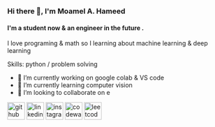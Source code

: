 ### Hi there 👋, I'm Moamel A. Hameed
#### I'm a student now & an engineer in the future . 
I love programing & math so I learning about machine learning & deep learning

Skills: python / problem solving 

- 🔭 I’m currently working on google colab & VS code 
- 🌱 I’m currently learning computer vision 
- 👯 I’m looking to collaborate on e 


[<img src='https://cdn.jsdelivr.net/npm/simple-icons@3.0.1/icons/github.svg' alt='github' height='40'>](https://github.com/https://github.com/moaml1999)  [<img src='https://cdn.jsdelivr.net/npm/simple-icons@3.0.1/icons/linkedin.svg' alt='linkedin' height='40'>](https://www.linkedin.com/in/https://www.linkedin.com/in/moamel-abdullah//)  [<img src='https://cdn.jsdelivr.net/npm/simple-icons@3.0.1/icons/instagram.svg' alt='instagram' height='40'>](https://www.instagram.com/https://www.instagram.com/_mah99_//)  [<img src='https://cdn.jsdelivr.net/npm/simple-icons@3.0.1/icons/codewars.svg' alt='codewars' height='40'>](https://www.codewars.com/users/moamel%20abdullah)  [<img src='https://cdn.jsdelivr.net/npm/simple-icons@3.0.1/icons/leetcode.svg' alt='leetcode' height='40'>](https://leetcode.com/Moamel99/)  


